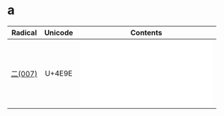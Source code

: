 
# a

|       Radical       | Unicode | Contents   |
| :-----------------: | :-----: | ---------- |
| [二(007)](二(007).md) | U+4E9E  | ![亞](亞.md) |
